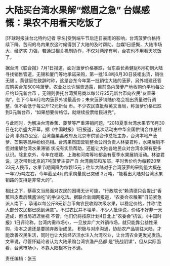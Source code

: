 # 大陆买台湾水果解“燃眉之急” 台媒感慨：果农不用看天吃饭了

[环球时报驻台北特约记者 李名]受到端午节后连日豪雨的影响，台湾菠萝价格持续下降。苦闷的岛内果农这时候得到了大陆的及时帮助。台媒1日感慨，大陆市场大，经济实
力强，若通过相关机制协作，不仅对两岸有利，台农也不用看天吃饭了。

据台湾《联合报》7月1日报道，面对菠萝价格暴跌，台东县长黄健庭6月初到大陆寻找销售管道，无锡和厦门等地承诺采购，第一批16.8吨6月30日装柜出货，销往无锡
。黄健庭在致辞时称，这是台东今年第一批销往大陆的菠萝，另外福建还答应购买台东500吨菠萝。农业处长许瑞贵透露，目前岛内菠萝产地收购价平均每公斤约13元新台币
，无锡则委托台湾贸易商以每公斤25元新台币向农民“友善采购”，创下今年6月岛内菠萝外销最高价；未来菠萝销陆价格会视出货量进行调整，但不会低于每公斤12元新台
币。不少农民直批蔡英文当局，称菠萝价格已跌到3元新台币，“如果想要价格低，就继续投票给民进党”。

与此同时，为解决台湾香蕉、菠萝等严重滞销问题，“2018夏季台湾水果节”6月30日在北京盛大开幕。据《中国时报》1日报道，这次活动由中华全国供销合作总社台湾
事务办公室、台湾苗栗县政府及北京市供销合作总社主办，台湾本地产菠萝、芒果等品种纷纷亮相。台湾果然田营销整合公司负责人林姿君称，水果展销不但对缓解台湾水果滞销
状况有实质帮助，还能让大陆各地民众对台湾水果有更多认识。除北京外，今年在福建、上海和河南等地都会有夏季水果展销活动。林姿君说，这次带到北京的7吨菠萝主要产自
台湾南部和东部，平时售价约为每颗20至23元人民币，水果节期间降为每颗15元；往年大陆对于台湾菠萝的采购量大概在一年2万吨左右，今年截至4月的采购量就已突破
3万吨，“能看出大陆对台湾水果销路的支持是非常大的”。

相比之下，蔡英文当局面对农民的困境无计可施，“行政院长”赖清德只会提出“香蕉带皮煮后蘸酱油吃”的争议吃法。据联合新闻网报道，“农委会农粮署”日前紧急派人南下
，承诺以每公斤8元新台币向农民收购次级水果，以稳定价格，并称“绝大部分农民都已感到满意”。不过农民并不埋单，不少人批评说，价格不好非一天造成，但当局迟迟坐视
不管，他们仍将按原计划4日北上“农委会”抗议。《中国时报》1日评论称，台湾内需市场小，一旦放弃广大外销市场，就只能靠公益性采购，治本之道还是要抛弃政治成见，
积极与对岸沟通，协助农产品销往大陆，才能改善农民生活，同时也让大陆经济活水注入台湾农业，让台湾农业更发光发热。文章说，尽管怀疑论者认为大陆采购台湾农渔产品都
是“统战阴谋”，但从实际面看，台湾市场小，不靠大陆根本行不通。

责任编辑：张玉

